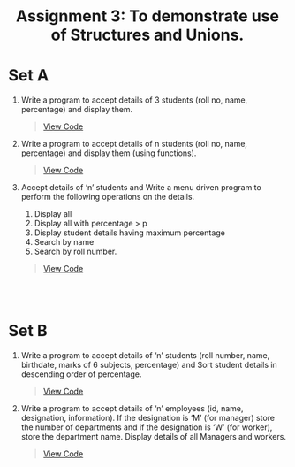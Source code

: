 <h1 align = "center"></h1>
<h1 align = "center">Assignment 3: To demonstrate use of Structures and Unions.</h1>
<h1 align = "left">Set A</h1>

1.  Write a program to accept details of 3 students (roll no, name, percentage) and display them.
    > [View Code](Structures_and_Unions/Set_A/Q1.c)
2. Write a program to accept details of n students (roll no, name, percentage) and display them (using functions).
    > [View Code](Structures_and_Unions/Set_A/Q2.c)
3.  Accept details of ‘n’ students and Write a menu driven program to perform the following operations on the details.
    1. Display all
    2. Display all with percentage > p
    3. Display student details having maximum percentage
    4. Search by name
    5. Search by roll number.
   
    > [View Code](Structures_and_Unions/Set_A/Q3.c)


<br>
<br>
<h1 align = "left"></h1>
<h1 align = "left">Set B</h1>

1. Write a program to accept details of ‘n’ students (roll number, name, birthdate, marks of 6 subjects, percentage) and Sort student details in descending order of percentage.
    > [View Code](Structures_and_Unions/Set_B/Q1.c)
2. Write a program to accept details of ‘n’ employees (id, name, designation, information). If the designation is ‘M’ (for manager) store the number of departments and if the designation is ‘W’ (for worker), store the department name. Display details of all Managers and workers.
    > [View Code](Structures_and_Unions/Set_B/Q2.c)